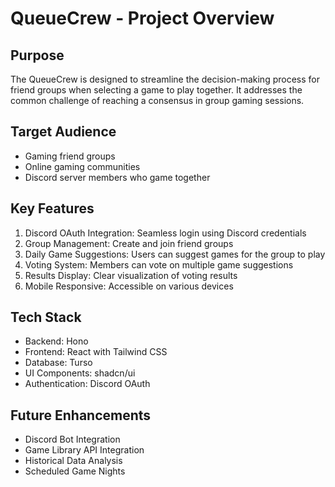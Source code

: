 # QueueCrew - Project Overview

   ## Purpose
   The QueueCrew is designed to streamline the decision-making process for friend groups when selecting a game to play together. It addresses the common challenge of reaching a consensus in group gaming sessions.

   ## Target Audience
   - Gaming friend groups
   - Online gaming communities
   - Discord server members who game together

   ## Key Features
   1. Discord OAuth Integration: Seamless login using Discord credentials
   2. Group Management: Create and join friend groups
   3. Daily Game Suggestions: Users can suggest games for the group to play
   4. Voting System: Members can vote on multiple game suggestions
   5. Results Display: Clear visualization of voting results
   6. Mobile Responsive: Accessible on various devices

   ## Tech Stack
   - Backend: Hono
   - Frontend: React with Tailwind CSS
   - Database: Turso
   - UI Components: shadcn/ui
   - Authentication: Discord OAuth

   ## Future Enhancements
   - Discord Bot Integration
   - Game Library API Integration
   - Historical Data Analysis
   - Scheduled Game Nights
